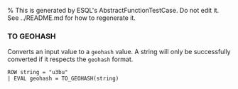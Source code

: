 % This is generated by ESQL's AbstractFunctionTestCase. Do not edit it. See ../README.md for how to regenerate it.

### TO GEOHASH
Converts an input value to a `geohash` value.
A string will only be successfully converted if it respects the
`geohash` format.

```esql
ROW string = "u3bu"
| EVAL geohash = TO_GEOHASH(string)
```
